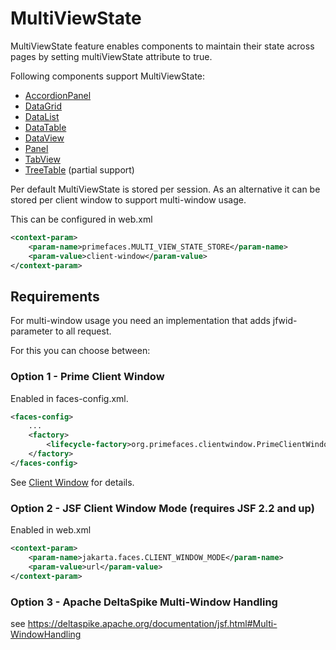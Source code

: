 # MultiViewState

MultiViewState feature enables components to maintain their state across pages by setting multiViewState attribute to true. 

Following components support MultiViewState:

- [AccordionPanel](/components/accordionpanel.md)
- [DataGrid](/components/datagrid.md)
- [DataList](/components/datalist.md)
- [DataTable](/components/datatable.md)
- [DataView](/components/dataview.md)
- [Panel](/components/panel.md)
- [TabView](/components/tabview.md)
- [TreeTable](/components/treetable.md) (partial support)

Per default MultiViewState is stored per session. As an alternative it can be stored per client window to support multi-window usage.

This can be configured in web.xml
```xml
<context-param>
    <param-name>primefaces.MULTI_VIEW_STATE_STORE</param-name>
    <param-value>client-window</param-value>
</context-param>
```

## Requirements

For multi-window usage you need an implementation that adds jfwid-parameter to all request.

For this you can choose between: 

### Option 1 - Prime Client Window
Enabled in faces-config.xml.
```xml
<faces-config>
    ...
    <factory>
        <lifecycle-factory>org.primefaces.clientwindow.PrimeClientWindowLifecycleFactory</lifecycle-factory>
    </factory>
</faces-config>
```

See [Client Window](client.md) for details.

### Option 2 - JSF Client Window Mode (requires JSF 2.2 and up)
Enabled in web.xml
```xml
<context-param>
    <param-name>jakarta.faces.CLIENT_WINDOW_MODE</param-name>
    <param-value>url</param-value>
</context-param>
```
### Option 3 - Apache DeltaSpike Multi-Window Handling
see https://deltaspike.apache.org/documentation/jsf.html#Multi-WindowHandling 